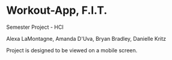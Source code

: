 # Workout-App, F.I.T.
Semester Project - HCI

Alexa LaMontagne, Amanda D'Uva, Bryan Bradley, Danielle Kritz

Project is designed to be viewed on a mobile screen. 
